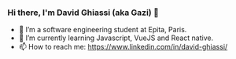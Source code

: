 ### Hi there, I'm David Ghiassi (aka Gazi) 👋

- 🔭 I’m a software engineering student at Epita, Paris.
- 🌱 I’m currently learning Javascript, VueJS and React native.
- 📫 How to reach me: https://www.linkedin.com/in/david-ghiassi/
